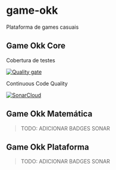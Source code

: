 # game-okk
Plataforma de games casuais


## Game Okk Core

Cobertura de testes

[![Quality gate](https://sonarcloud.io/api/project_badges/quality_gate?project=game-okk-core)](https://sonarcloud.io/summary/new_code?id=game-okk-core)


Continuous Code Quality

[![SonarCloud](https://sonarcloud.io/images/project_badges/sonarcloud-white.svg)](https://sonarcloud.io/summary/new_code?id=game-okk-core)


## Game Okk Matemática

> TODO: ADICIONAR BADGES SONAR



## Game Okk Plataforma

> TODO: ADICIONAR BADGES SONAR



